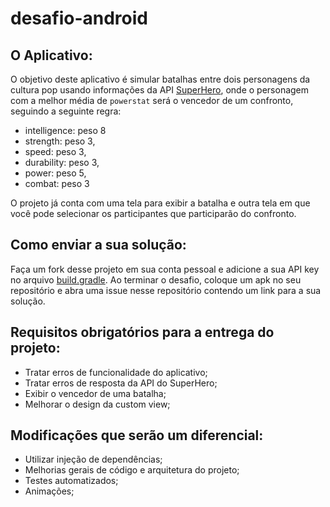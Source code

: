 # desafio-android

## O Aplicativo:
O objetivo deste aplicativo é simular batalhas entre dois personagens da cultura pop usando informações da API [SuperHero](superheroapi.com), onde o personagem com a melhor média de `powerstat` será o vencedor de um confronto, seguindo a seguinte regra:
- intelligence: peso 8
- strength: peso 3,
- speed: peso 3,
- durability: peso 3,
- power: peso 5,
- combat: peso 3
  
O projeto já conta com uma tela para exibir a batalha e outra tela em que você pode selecionar os participantes que participarão do confronto.

## Como enviar a sua solução:

Faça um fork desse projeto em sua conta pessoal e adicione a sua API key no arquivo [build.gradle](https://github.com/libercapital/desafio-liber-android/blob/master/app/build.gradle). Ao terminar o desafio, coloque um apk no seu repositório e abra uma issue nesse repositório contendo um link para a sua solução.

## Requisitos obrigatórios para a entrega do projeto:

* Tratar erros de funcionalidade do aplicativo;
* Tratar erros de resposta da API do SuperHero;
* Exibir o vencedor de uma batalha;
* Melhorar o design da custom view;

## Modificações que serão um diferencial:

* Utilizar injeção de dependências;
* Melhorias gerais de código e arquitetura do projeto;
* Testes automatizados;
* Animações;
